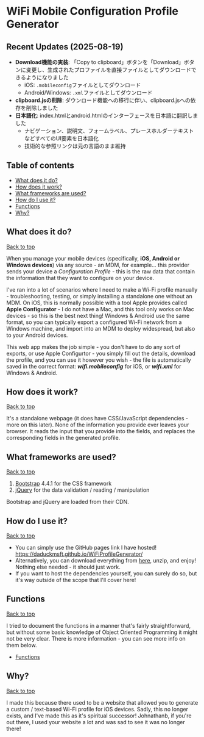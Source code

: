 # WiFi Mobile Configuration Profile Generator

## Recent Updates (2025-08-19)
- **Download機能の実装**: 「Copy to clipboard」ボタンを「Download」ボタンに変更し、生成されたプロファイルを直接ファイルとしてダウンロードできるようになりました
  - iOS: `.mobileconfig`ファイルとしてダウンロード
  - Android/Windows: `.xml`ファイルとしてダウンロード
- **clipboard.jsの削除**: ダウンロード機能への移行に伴い、clipboard.jsへの依存を削除しました
- **日本語化**: index.htmlとandroid.htmlのインターフェースを日本語に翻訳しました
  - ナビゲーション、説明文、フォームラベル、プレースホルダーテキストなどすべてのUI要素を日本語化
  - 技術的な参照リンクは元の言語のまま維持

## Table of contents
  - [What does it do?](#what-does-it-do)
  - [How does it work?](#how-does-it-work)
  - [What frameworks are used?](#what-frameworks-are-used)
  - [How do I use it?](#how-do-i-use-it)
  - [Functions](#functions)
  - [Why?](#why)

## What does it do?

[Back to top](#table-of-contents)

When you manage your mobile devices (specifically, **iOS, Android or Windows devices**) via any source - an MDM, for example... this provider sends your device a *Configuration Profile* - this is the raw data that contain the information that they want to configure on your device. 

I've ran into a lot of scenarios where I need to make a Wi-Fi profile manually - troubleshooting, testing, or simply installing a standalone one without an MDM. 
On iOS, this is normally possible with a tool Apple provides called **Apple Configurator** - I do not have a Mac, and this tool only works on Mac devices - so this is the best next thing! 
Windows & Android use the same format, so you can typically export a configured Wi-Fi network from a Windows machine, and import into an MDM to deploy widespread, but also to your Android devices. 

This web app makes the job simple - you don't have to do any sort of exports, or use Apple Configurtor - you simply fill out the details, download the profile, and you can use it however you wish - the file is automatically saved in the correct format: ***wifi.mobileconfig*** for iOS, or ***wifi.xml*** for Windows & Android.

## How does it work?

[Back to top](#table-of-contents)

It's a standalone webpage (it does have CSS/JavaScript dependencies - more on this later). None of the information you provide ever leaves your browser. It reads the input that you provide into the fields, and replaces the corresponding fields in the generated profile.

## What frameworks are used?

[Back to top](#table-of-contents)

1. [Bootstrap](https://getbootstrap.com/) 4.4.1 for the CSS framework
2. [jQuery](https://jquery.com/) for the data validation / reading / manipulation 

Bootstrap and jQuery are loaded from their CDN.

## How do I use it?

[Back to top](#table-of-contents)

- You can simply use the GitHub pages link I have hosted! https://daduckmsft.github.io/WiFiProfileGenerator/
- Alternatively, you can download everything from [here](https://github.com/daduckMSFT/WiFiProfileGenerator/releases/latest), unzip, and enjoy! Nothing else needed - it should just work.
- If you want to host the dependencies yourself, you can surely do so, but it's way outside of the scope that I'll cover here!

## Functions

[Back to top](#table-of-contents)

I tried to document the functions in a manner that's fairly straightforward, but without some basic knowledge of Object Oriented Programming it might not be very clear. 
There is more information - you can see more info on them below.

- [Functions](https://github.com/daduckMSFT/WiFiProfileGenerator/wiki)

## Why?

[Back to top](#table-of-contents)

I made this because there used to be a website that allowed you to generate a custom / text-based Wi-Fi profile for iOS devices. 
Sadly, this no longer exists, and I've made this as it's spiritual successor! Johnathanb, if you're out there, I used your website a lot and was sad to see it was no longer there!